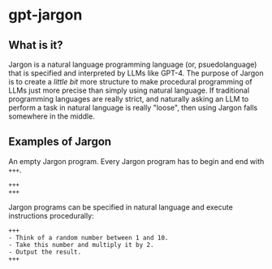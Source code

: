 # gpt-jargon

## What is it?

Jargon is a natural language programming language (or, psuedolanguage) that is specified and interpreted by LLMs like GPT-4. The purpose of Jargon is to create a *little bit* more structure to make procedural programming of LLMs just more precise than simply using natural language. If traditional programming languages are really strict, and naturally asking an LLM to perform a task in natural language is really "loose", then using Jargon falls somewhere in the middle.

## Examples of Jargon

An empty Jargon program. Every Jargon program has to begin and end with `+++`.

```
+++
+++
```

Jargon programs can be specified in natural language and execute instructions procedurally:

```
+++
- Think of a random number between 1 and 10.
- Take this number and multiply it by 2.
- Output the result.
+++
```
